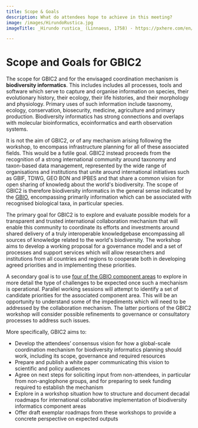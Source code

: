 ```yaml
---
title: Scope & Goals
description: What do attendees hope to achieve in this meeting?
image: /images/HirundoRustica.jpg
imageTitle: _Hirundo rustica_ (Linnaeus, 1758) - https://pxhere.com/en/photo/1063819.

---
```

# Scope and Goals for GBIC2

The scope for GBIC2 and for the envisaged coordination mechanism is __biodiversity informatics__. This includes includes all processes, tools and software which serve to capture and organise information on species, their evolutionary history, their ecology, their life histories, and their morphology and physiology. Primary uses of such information include taxonomy, ecology, conservation, biosecurity, medicine, agriculture and primary production. Biodiversity informatics has strong connections and overlaps with molecular bioinformatics, ecoinformatics and earth observation systems. 

It is not the aim of GBIC2, or of any mechanism arising following the workshop, to encompass infrastructure planning for all of these associated fields. This would be a futile goal.  GBIC2 instead proceeds from the recognition of a strong international community around taxonomy and taxon-based data management, represented by the wide range of organisations and institutions that unite around international initiatives such as GBIF, TDWG, GEO BON and IPBES and that share a common vision for open sharing of knowledg about the world's biodiversity. The scope of GBIC2 is therefore biodiversity informatics in the general sense indicated by the [GBIO](../gbio), encompassing primarily information which can be associated with recognised biological taxa, in particular species. 

The primary goal for GBIC2 is to explore and evaluate possible models for a transparent and trusted international collaboration mechanism that will enable this community to coordinate its efforts and investments around shared delivery of a truly interoperable knowledgebase encompassing all sources of knowledge related to the world's biodiversity. The workshop aims to develop a working proposal for a governance model and a set of processes and support services which will allow researchers and institutions from all countries and regions to cooperate both in developing agreed priorities and in implementing these priorities.

A secondary goal is to use [four of the GBIO component areas](../programme#areas) to explore in more detail the type of challenges to be expected once such a mechanism is operational. Parallel working sessions will attempt to identify a set of candidate priorities for the associated component area. This will be an opportunity to understand some of the impediments which will need to be addressed by the collaboration mechanism. The latter portions of the GBIC2 workshop will consider possible refinements to governance or consultatory processes to address such issues.  

More specifically, GBIC2 aims to:
+ Develop the attendees’ consensus vision for how a global-scale coordination mechanism for biodiversity informatics planning should work, including its scope, governance and required resources
+ Prepare and publish a white paper communicating this vision to scientific and policy audiences
+ Agree on next steps for soliciting input from non-attendees, in particular from non-anglophone groups, and for preparing to seek funding required to establish the mechanism
+ Explore in a workshop situation how to structure and document decadal roadmaps for international collaborative implementation of biodiversity informatics component areas
+ Offer draft exemplar roadmaps from these workshops to provide a concrete perspective on expected outputs
